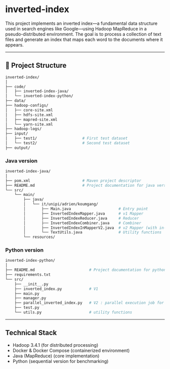# inverted-index
This project implements an inverted index—a fundamental data structure used in search engines like Google—using Hadoop MapReduce in a pseudo-distributed environment.
The goal is to process a collection of text files and generate an index that maps each word to the documents where it appears.


---

## 📁 Project Structure

```bash
inverted-index/
│
├── code/
│   ├── inverted-index-java/
│   └── inverted-index-python/
├── data/
├── hadoop-configs/
│   ├── core-site.xml
│   ├── hdfs-site.xml
│   ├── mapred-site.xml
│   └── yarn-site.xml
├── hadoop-logs/
├── input/
│   ├── test1/                    # First test dataset
│   └── test2/                    # Second test dataset
├── output/
```

### Java version


```bash
inverted-index-java/
│
├── pom.xml                       # Maven project descriptor
├── README.md                     # Project documentation for java version
└── src/
    └── main/
        ├── java/
        │   └── it/unipi/adrien/koumgang/
        │       ├── Main.java                     # Entry point
        │       ├── InvertedIndexMapper.java      # v1 Mapper
        │       ├── InvertedIndexReducer.java     # Reducer
        │       ├── InvertedIndexCombiner.java    # Combiner
        │       ├── InvertedIndexInMapperV2.java  # v2 Mapper (with in-mapper combining)
        │       └── TextUtils.java                # Utility functions
        └── resources/
```

### Python version

```bash
inverted-index-python/
│
├── README.md                        # Project documentation for python version
├── requirements.txt
└── src/
    ├── __init__.py
    ├── inverted_index.py            # V1
    ├── main.py
    ├── manager.py
    ├── parallel_inverted_index.py   # V2 : parallel execution job for each file
    ├── test.py
    └── utils.py                     # utility functions
```

---

## Technical Stack

- Hadoop 3.4.1 (for distributed processing)
- Docker & Docker Compose (containerized environment)
- Java (MapReduce) (core implementation)
- Python (sequential version for benchmarking)

